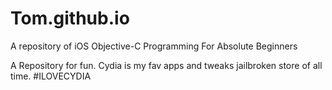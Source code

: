 # Tom.github.io
A repository of iOS Objective-C Programming For Absolute Beginners 

A Repository for fun. Cydia is my fav apps and tweaks jailbroken store of all time. #ILOVECYDIA
